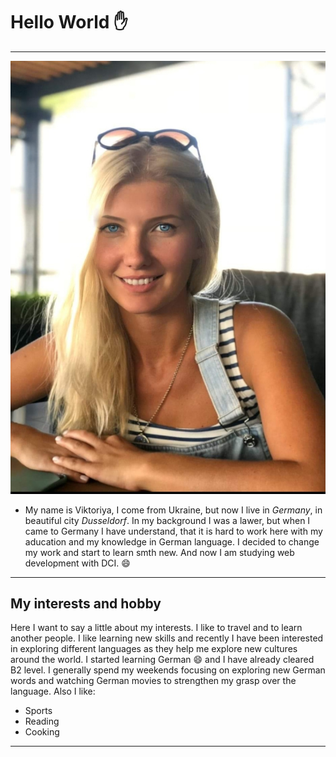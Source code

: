 # Hello World :hand:
 *** 
![me](./Screenshot_20240122-135728_Photos.jpg)
- My name is Viktoriya, I come from Ukraine, but now I live in *Germany*, in beautiful city *Dusseldorf*. In my background I was a lawer, but when I came to Germany I have understand, that it is hard to work here with my aducation and my knowledge in German language. I decided to change my work and start to learn smth new. And now I am studying web development with DCI. :smile:

***
## My interests and hobby

Here I want to say a little about my interests. I like to travel and to learn another people. I like learning new skills and recently I have been interested in exploring different languages as they help me explore new cultures around the world. I started learning German :smile: and I have already cleared B2 level. I generally spend my weekends focusing on exploring new German words and watching German movies to strengthen my grasp over the language. Also I like:
- Sports
- Reading
- Cooking

***
